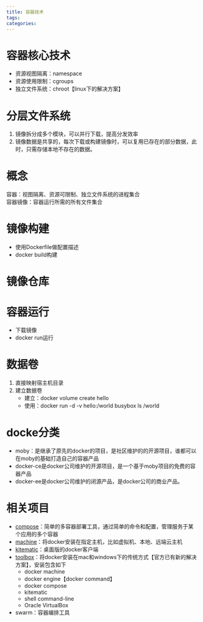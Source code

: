 ```yaml
---
title: 容器技术
tags:
categories:
---
```

# 容器核心技术
* 资源视图隔离：namespace
* 资源使用限制：cgroups
* 独立文件系统：chroot【linux下的解决方案】

# 分层文件系统
1. 镜像拆分成多个模块，可以并行下载，提高分发效率
2. 镜像数据是共享的，每次下载或构建镜像时，可以复用已存在的部分数据，此时，只需存储本地不存在的数据。

# 概念
容器：视图隔离、资源可限制、独立文件系统的进程集合  
容器镜像：容器运行所需的所有文件集合  

# 镜像构建
* 使用Dockerfile做配置描述
* docker build构建

# 镜像仓库

# 容器运行
* 下载镜像
* docker run运行

# 数据卷
1.  直接映射宿主机目录
2.  建立数据卷
      * 建立：docker volume create hello
      * 使用：docker run -d -v hello:/world busybox ls /world

# docke分类
* moby：是继承了原先的docker的项目，是社区维护的的开源项目，谁都可以在moby的基础打造自己的容器产品
* docker-ce是docker公司维护的开源项目，是一个基于moby项目的免费的容器产品
* docker-ee是docker公司维护的闭源产品，是docker公司的商业产品。

# 相关项目
* [compose](https://github.com/docker/compose)：简单的多容器部署工具，通过简单的命令和配置，管理服务于某个应用的多个容器
* [machine](https://github.com/docker/machine)：将docker安装在指定主机，比如虚拟机、本地、远端云主机
* [kitematic](https://github.com/docker/kitematic)：桌面版的docker客户端
* [toolbox](https://github.com/docker/toolbox)：将docker安装在mac和windows下的传统方式【官方已有新的解决方案】，安装包含如下
    - docker machine
    - docker engine【docker command】
    - docker compose
    - kitematic
    - shell command-line
    - Oracle VirtualBox
* swarm：容器编排工具
